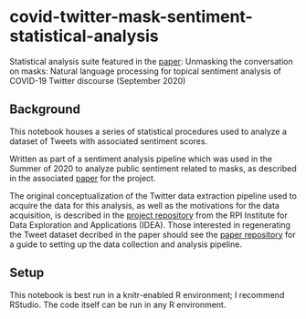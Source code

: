 # covid-twitter-mask-sentiment-statistical-analysis
Statistical analysis suite featured in the [paper](https://www.medrxiv.org/content/10.1101/2020.08.28.20183863v3): Unmasking the conversation on masks: Natural language processing for topical sentiment analysis of COVID-19 Twitter discourse (September 2020)
## Background
This notebook houses a series of statistical procedures used to analyze a dataset of Tweets with associated sentiment scores. 

Written as part of a sentiment analysis pipeline which was used in the Summer of 2020 to analyze public sentiment related to masks, as described in the associated [paper](https://www.medrxiv.org/content/10.1101/2020.08.28.20183863v3) for the project. 

The original conceptualization of the Twitter data extraction pipeline used to acquire the data for this analysis, as well as the motivations for the data acquisition, is described in the [project repository](https://github.com/TheRensselaerIDEA/COVID-Twitter) from the RPI Institute for Data Exploration and Applications (IDEA). Those interested in regenerating the Tweet dataset decribed in the paper should see the [paper repository](https://github.com/TheRensselaerIDEA/COVID-masks-nlp) for a guide to setting up the data collection and analysis pipeline.

## Setup
This notebook is best run in a knitr-enabled R environment; I recommend RStudio. The code itself can be run in any R environment.
